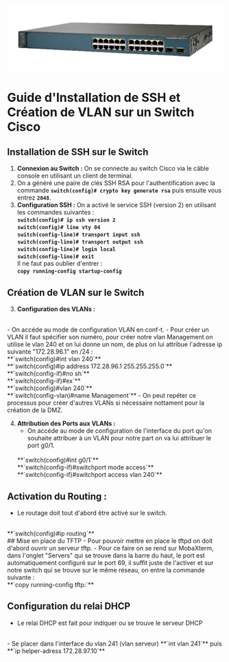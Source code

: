 ![Catalyst 3560](catalyst.png )
# Guide d'Installation de SSH et Création de VLAN sur un Switch Cisco


## Installation de SSH sur le Switch

1. **Connexion au Switch :** On se connecte au switch Cisco via le câble console en utilisant un client de terminal.
2. On a généré une paire de clés SSH RSA pour l'authentification avec la commande **`switch(config)# crypto key generate rsa`** puis ensuite vous entrez **`2048`**.
3. **Configuration SSH :**
    On a activé le service SSH (version 2) en utilisant les commandes suivantes :
   </br>
    **`switch(config)# ip ssh version 2`** 
   </br>
   **`switch(config)# line vty 04`**
   </br>
   **`switch(config-line)# transport input ssh`**
   </br>
   **`switch(config-line)# transport output ssh`**
   </br>
   **`switch(config-line)# login local`**
   </br>
   **`switch(config-line)# exit`**
   </br>
   Il ne faut pas oublier d'entrer :
   </br>
   **`copy running-config startup-config`**
   </br>



## Création de VLAN sur le Switch

3. **Configuration des VLANs :**
</br>
   - On accéde au mode de configuration VLAN en conf-t.
   - Pour créer un VLAN il faut spécifier son numéro, pour créer notre vlan Management on utilise le vlan 240 et on lui donne un nom, de plus on lui attribue l'adresse ip suivante "172.28.96.1" en /24 : 
   </br>
    **`switch(config)#int vlan 240`**
    </br>
    **`switch(config)#ip address 172.28.96.1 255.255.255.0`**
     </br>
    **`switch(config-if)#no sh`**
    </br>
    **`switch(config-if)#ex`**
    </br>
    **`switch(config)#vlan 240`**
    </br>
    **`switch(config-vlan)#name Management`**
   - On peut repéter ce processus pour créer d'autres VLANs si nécessaire nottament pour la création de la DMZ.

4. **Attribution des Ports aux VLANs :**
   - On accéde au mode de configuration de l'interface du port qu'on souhaite attribuer à un VLAN pour notre part on va lui attribuer le port g0/1.
   </br>
   **`switch(config)#int g0/1`**
   </br>
   **`switch(config-if)#switchport mode access`**
   </br>
   **`switch(config-if)#switchport access vlan 240`**

## Activation du Routing :
- Le routage doit tout d'abord être activé sur le switch.
</br>
**`switch(config)#ip routing`**
</br>
## Mise en place du TFTP
- Pour pouvoir mettre en place le tftpd on doit d'abord ouvrir un serveur tftp.
- Pour ce faire on se rend sur MobaXterm, dans l'onglet "Servers" qui se trouve dans la barre du haut, le port est automatiquement configuré sur le port 69, il suffit juste de l'activer et sur notre switch qui se trouve sur le même réseau, on entre la commande suivante :
</br>
**`copy running-config tftp:`**
  
## Configuration du relai DHCP
- Le relai DHCP est fait pour indiquer ou se trouve le serveur DHCP
</br>
- Se placer dans l'interface du vlan 241 (vlan serveur) **`int vlan 241`** puis **`ip helper-adress 172.28.97.10`**
</br>
